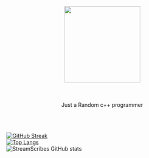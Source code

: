 <div id="header" align="center">
  <img src="https://avatars.githubusercontent.com/u/118761018?v=4" width="200"
       />

  <div style="padding:50px;">
  Just a Random c++ programmer 
</div>
</div>

  [![GitHub Streak](http://github-readme-streak-stats.herokuapp.com?user=FlyNightSky&theme=dark&background=000000)](https://git.io/streak-stats)<br>
  [![Top Langs](https://github-readme-stats.vercel.app/api/top-langs/?username=FlyNightSky&layout=compact&theme=vision-friendly-dark)](https://github.com/anuraghazra/github-readme-stats)<br>
  ![StreamScribes GitHub stats](https://github-readme-stats.vercel.app/api?username=FlyNightSky&show_icons=true&theme=dracula)
